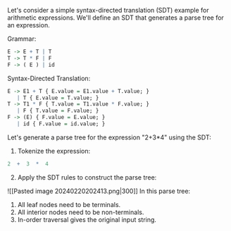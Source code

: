 Let's consider a simple syntax-directed translation (SDT) example for arithmetic expressions. We'll define an SDT that generates a parse tree for an expression.

Grammar:
```r
E -> E + T | T
T -> T * F | F
F -> ( E ) | id
```

Syntax-Directed Translation:
```r
E -> E1 + T { E.value = E1.value + T.value; }
   | T { E.value = T.value; }
T -> T1 * F { T.value = T1.value * F.value; }
   | F { T.value = F.value; }
F -> (E) { F.value = E.value; }
   | id { F.value = id.value; }
```

Let's generate a parse tree for the expression "2+3*4" using the SDT:

1. Tokenize the expression:
```r
2  +  3  *  4
```

2. Apply the SDT rules to construct the parse tree:

![[Pasted image 20240220202413.png|300]]
In this parse tree:
1. All leaf nodes need to be terminals.
2. All interior nodes need to be non-terminals.
3. In-order traversal gives the original input string.